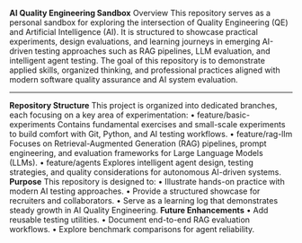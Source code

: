 **AI Quality Engineering Sandbox**
Overview
This repository serves as a personal sandbox for exploring the intersection of Quality Engineering (QE) and Artificial Intelligence (AI). 
 It is structured to showcase practical experiments, design evaluations, and learning journeys in emerging AI-driven testing approaches such as RAG pipelines, LLM evaluation, and    intelligent agent testing.
 The goal of this repository is to demonstrate applied skills, organized thinking, and professional practices aligned with modern software quality assurance and AI system evaluation.
________________________________________
**Repository Structure**
This project is organized into dedicated branches, each focusing on a key area of experimentation:
•	feature/basic-experiments
 Contains fundamental exercises and small-scale experiments to build comfort with Git, Python, and AI testing workflows.
•	feature/rag-llm
 Focuses on Retrieval-Augmented Generation (RAG) pipelines, prompt engineering, and evaluation frameworks for Large Language Models (LLMs).
•	feature/agents
 Explores intelligent agent design, testing strategies, and quality considerations for autonomous AI-driven systems.
**Purpose**
This repository is designed to:
•	Illustrate hands-on practice with modern AI testing approaches.
•	Provide a structured showcase for recruiters and collaborators.
•	Serve as a learning log that demonstrates steady growth in AI Quality Engineering.
**Future Enhancements**
•	Add reusable testing utilities.
•	Document end-to-end RAG evaluation workflows.
•	Explore benchmark comparisons for agent reliability.

